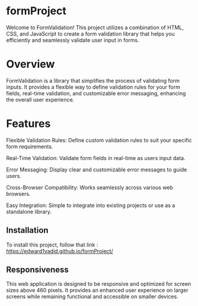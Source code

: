 # formProject

Welcome to FormValidation! This project utilizes a combination of HTML, CSS, and JavaScript to create a form validation library that helps you efficiently and seamlessly validate user input in forms.


# Overview
FormValidation is a library that simplifies the process of validating form inputs. It provides a flexible way to define validation rules for your form fields, real-time validation, and customizable error messaging, enhancing the overall user experience.


# Features

Flexible Validation Rules:
Define custom validation rules to suit your specific form requirements.

Real-Time Validation:
Validate form fields in real-time as users input data.

Error Messaging:
Display clear and customizable error messages to guide users.

Cross-Browser Compatibility:
Works seamlessly across various web browsers.

Easy Integration:
Simple to integrate into existing projects or use as a standalone library.


## Installation

To install this project, follow that link : https://edward1yadid.github.io/formProject/


## Responsiveness

This web application is designed to be responsive and optimized for screen sizes above 460 pixels. It provides an enhanced user experience on larger screens while remaining functional and accessible on smaller devices.